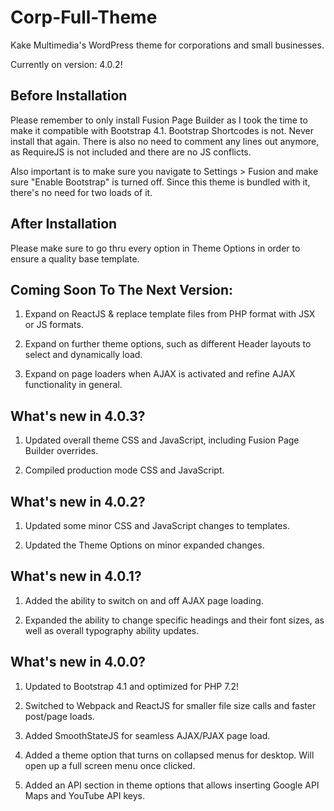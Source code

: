 # Corp-Full-Theme
Kake Multimedia's WordPress theme for corporations and small businesses.

Currently on version: 4.0.2!

## Before Installation

Please remember to only install Fusion Page Builder as I took the time to make it compatible with Bootstrap 4.1. Bootstrap Shortcodes is not. Never install that again. There is also no need to comment any lines out anymore, as RequireJS is not included and there are no JS conflicts.

Also important is to make sure you navigate to Settings > Fusion and make sure "Enable Bootstrap" is turned off. Since this theme is bundled with it, there's no need for two loads of it.

## After Installation
 
Please make sure to go thru every option in Theme Options in order to ensure a quality base template.

## Coming Soon To The Next Version:

1. Expand on ReactJS & replace template files from PHP format with JSX or JS formats.

2. Expand on further theme options, such as different Header layouts to select and dynamically load.

3. Expand on page loaders when AJAX is activated and refine AJAX functionality in general.

## What's new in 4.0.3?

1. Updated overall theme CSS and JavaScript, including Fusion Page Builder overrides.

2. Compiled production mode CSS and JavaScript.

## What's new in 4.0.2?

1. Updated some minor CSS and JavaScript changes to templates.

2. Updated the Theme Options on minor expanded changes.

## What's new in 4.0.1?

1. Added the ability to switch on and off AJAX page loading.

2. Expanded the ability to change specific headings and their font sizes, as well as overall typography ability updates.

## What's new in 4.0.0?

1. Updated to Bootstrap 4.1 and optimized for PHP 7.2!

2. Switched to Webpack and ReactJS for smaller file size calls and faster post/page loads.

3. Added SmoothStateJS for seamless AJAX/PJAX page load.

4. Added a theme option that turns on collapsed menus for desktop. Will open up a full screen menu once clicked.

5. Added an API section in theme options that allows inserting Google API Maps and YouTube API keys.